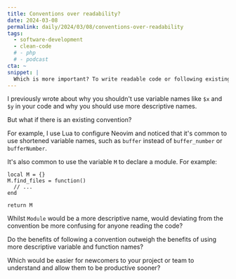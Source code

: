 ```yaml
---
title: Conventions over readability?
date: 2024-03-08
permalink: daily/2024/03/08/conventions-over-readability
tags:
  - software-development
  - clean-code
  # - php
  # - podcast
cta: ~
snippet: |
  Which is more important? To write readable code or following existing conventions?
---
```


I previously wrote about why you shouldn't use variable names like `$x` and `$y` in your code and why you should use more descriptive names.

But what if there is an existing convention?

For example, I use Lua to configure Neovim and noticed that it's common to use shortened variable names, such as `buffer` instead of `buffer_number` or `bufferNumber`.

It's also common to use the variable `M` to declare a module. For example:

```language-lua
local M = {}
M.find_files = function()
  // ...
end

return M
```

Whilst `Module` would be a more descriptive name, would deviating from the convention be more confusing for anyone reading the code?

Do the benefits of following a convention outweigh the benefits of using more descriptive variable and function names?

Which would be easier for newcomers to your project or team to understand and allow them to be productive sooner?
